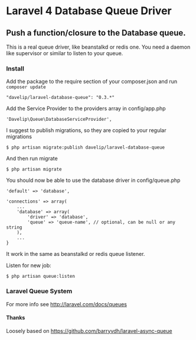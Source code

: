 # Laravel 4 Database Queue Driver

## Push a function/closure to the Database queue.
This is a real queue driver, like beanstalkd or redis one.
You need a daemon like supervisor or similar to listen to your queue.

### Install
Add the package to the require section of your composer.json and run `composer update`

    "davelip/laravel-database-queue": "0.3.*"

Add the Service Provider to the providers array in config/app.php

    'Davelip\Queue\DatabaseServiceProvider',
    
I suggest to publish migrations, so they are copied to your regular migrations

    $ php artisan migrate:publish davelip/laravel-database-queue

And then run migrate 

    $ php artisan migrate 

You should now be able to use the database driver in config/queue.php

    'default' => 'database',
    
    'connections' => array(
        ...
        'database' => array(
            'driver' => 'database',
            'queue' => 'queue-name', // optional, can be null or any string
        ),
        ...
    }

It work in the same as beanstalkd or redis queue listener.

Listen for new job:

    $ php artisan queue:listen


### Laravel Queue System
For more info see http://laravel.com/docs/queues

#### Thanks
Loosely based on https://github.com/barryvdh/laravel-async-queue
